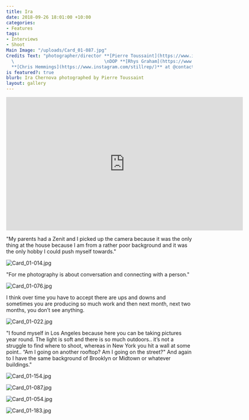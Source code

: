 ```yaml
---
title: Ira
date: 2018-09-26 18:01:00 +10:00
categories:
- Features
tags:
- Interviews
- Shoot
Main Image: "/uploads/Card_01-087.jpg"
Credits Text: "photographer/director **[Pierre Toussaint](https://www.instagram.com/pierretoussaint/?hl=en)**
  \                                  \nDOP **[Rhys Graham](https://www.instagram.com/rhysgraham/?hl=en)**\nProducer
  **[Chris Hemmings](https://www.instagram.com/stillrep/)** at @contactstudios"
is featured?: true
blurb: Ira Chernova photographed by Pierre Toussaint
layout: gallery
---
```


<iframe src="https://player.vimeo.com/video/291859158?title=0&byline=0&portrait=0" width="640" height="360" frameborder="0" webkitallowfullscreen mozallowfullscreen allowfullscreen></iframe>

"My parents had a Zenit and I picked up the camera because it was the only thing at the house because I am from a rather poor background and it was the only hobby I could push myself towards."

![Card_01-014.jpg](/uploads/Card_01-014.jpg)

"For me photography is about conversation and connecting with a person."

![Card_01-076.jpg](/uploads/Card_01-076.jpg)

I think over time you have to accept there are ups and downs and sometimes you are producing so much work and then next month, next two months, you don’t see anything.

![Card_01-022.jpg](/uploads/Card_01-022.jpg)

"I found myself in Los Angeles because here you can be taking pictures year round. The light is soft and there is so much outdoors.. it’s not a struggle to find where to shoot, whereas in New York you hit a wall at some point.. “Am I going on another rooftop? Am I going on the street?" And again to I have the same background of Brooklyn or Midtown or whatever buildings."

![Card_01-154.jpg](/uploads/Card_01-154.jpg)

![Card_01-087.jpg](/uploads/Card_01-087.jpg)

![Card_01-054.jpg](/uploads/Card_01-054.jpg)

![Card_01-183.jpg](/uploads/Card_01-183.jpg)

